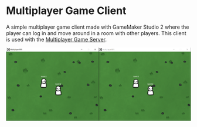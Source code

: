 # Multiplayer Game Client
A simple multiplayer game client made with GameMaker Studio 2 where the player can log in and move around in a room with other players. 
This client is used with the [Multiplayer Game Server](https://github.com/thomasgvd/multiplayer-rps-server).

![alt text](https://github.com/thomasgvd/multiplayer-rps-client/blob/master/gihtub_images/screen.png "Screenshot example")

